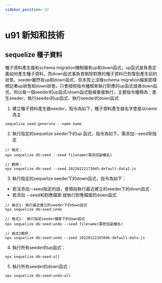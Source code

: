 ```yaml
---
sidebar_position: 42
---
```


# u91 新知和技術 


## sequelize 種子資料
種子資料產生器和schema migration機制擁有up和down函式，up函式是負責定義如何產生種子資料，而down函式事負責刪除對應的種子資料已恢復到產生前的狀態，seeder雖然有up和down函式，但本質上沒像schema migration檔案那樣標記著up狀態和down狀態，只會按照指令種類來執行對應的up函式或者down函式，所以每一個seeder的up函式/down函式能被重複執行，主要指令種類為：產生seeder、執行seeder的up函式、執行seeder的down函式
1. 建立種子資料產生器seeder，指令為如下，種子資料產生器名字會是以name為主
```
sequelize seed:generate --name name
```
2. 執行指定的sequelize seeder下的up 函式，指令為如下，需添加--seed來指定
```
// 格式：
npx sequelize db:seed --seed filename(需添加副檔名)

// 範例：
npx sequelize db:seed --seed 20220122173045-default-data2.js
```
3. 執行指定的sequelize seeder下的down函式，指令為如下：
  - 若沒添加--seed指定的話，會預設執行最近建立的seeder下的down函式
  - 若添加 --seed和對應檔案 就執行對應檔案的down函式
```
// 格式1: 執行最近建立的seeder下的down函式
npx sequelize db:seed:undo

// 格式2： 執行指定seeder檔案下的down函式
npx sequelize db:seed:undo --seed filename(需附加副檔名)

// 格式2範例：
npx sequelize db:seed:undo --seed 20220122165046-default-data.js
```

4. 執行所有seeder的up函式：
```
npx sequelize db:seed:all
```

5. 執行所有seeder的down函式：
```
npx sequelize db:seed:undo:all
```



